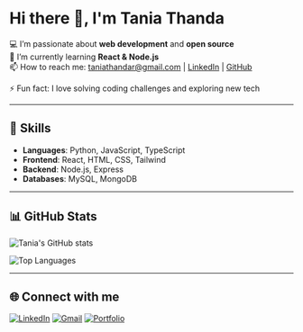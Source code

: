 # Hi there 👋, I'm Tania Thanda

💻 I’m passionate about **web development** and **open source**  
🌱 I’m currently learning **React & Node.js**  
📫 How to reach me: [taniathandar@gmail.com](mailto:taniathandar@gmail.com) | [LinkedIn](https://linkedin.com/in/your-link) | [GitHub](https://github.com/taniathanda)
 
⚡ Fun fact: I love solving coding challenges and exploring new tech  

---

## 🚀 Skills
- **Languages**: Python, JavaScript, TypeScript  
- **Frontend**: React, HTML, CSS, Tailwind  
- **Backend**: Node.js, Express  
- **Databases**: MySQL, MongoDB  

---

## 📊 GitHub Stats
![Tania's GitHub stats](https://github-readme-stats.vercel.app/api?username=taniathanda&show_icons=true&theme=tokyonight)

![Top Languages](https://github-readme-stats.vercel.app/api/top-langs/?username=taniathanda&layout=compact&theme=tokyonight)

---

## 🌐 Connect with me
[![LinkedIn](https://img.shields.io/badge/LinkedIn-blue?logo=linkedin&logoColor=white)](https://linkedin.com/in/your-link)
[![Gmail](https://img.shields.io/badge/Gmail-red?logo=gmail&logoColor=white)](mailto:your-email@gmail.com)
[![Portfolio](https://img.shields.io/badge/Portfolio-000?logo=vercel&logoColor=white)](https://your-portfolio-link.com)
